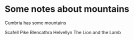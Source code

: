 Some notes about mountains
==========================

Cumbria has some mountains

Scafell Pike
Blencathra
Helvellyn
The Lion and the Lamb
